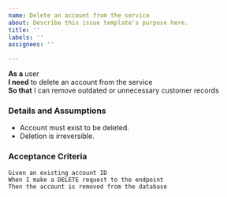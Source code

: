 ```yaml
---
name: Delete an account from the service
about: Describe this issue template's purpose here.
title: ''
labels: ''
assignees: ''

---
```


**As a** user  
**I need** to delete an account from the service  
**So that** I can remove outdated or unnecessary customer records  

### Details and Assumptions
* Account must exist to be deleted.
* Deletion is irreversible.

### Acceptance Criteria     
```gherkin
Given an existing account ID
When I make a DELETE request to the endpoint
Then the account is removed from the database

